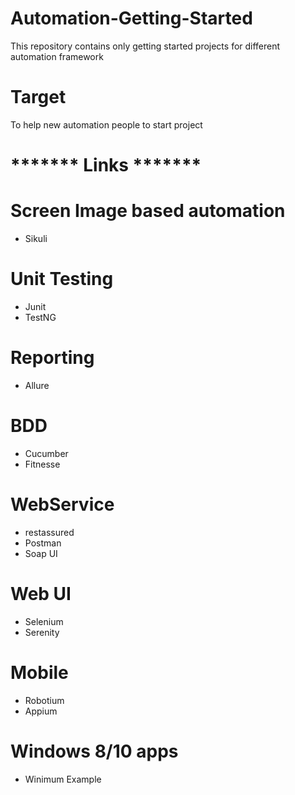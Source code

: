 # Automation-Getting-Started
This repository contains only getting started projects for different automation framework

# Target 
To help new automation people to start project 

# ******* Links ******* 

# Screen Image based automation 
- Sikuli

# Unit Testing 
- Junit
- TestNG

# Reporting 
- Allure

# BDD 
- Cucumber
- Fitnesse

# WebService 
- restassured
- Postman
- Soap UI

# Web UI
- Selenium
- Serenity

# Mobile
- Robotium
- Appium

# Windows 8/10 apps
 - Winimum Example 
